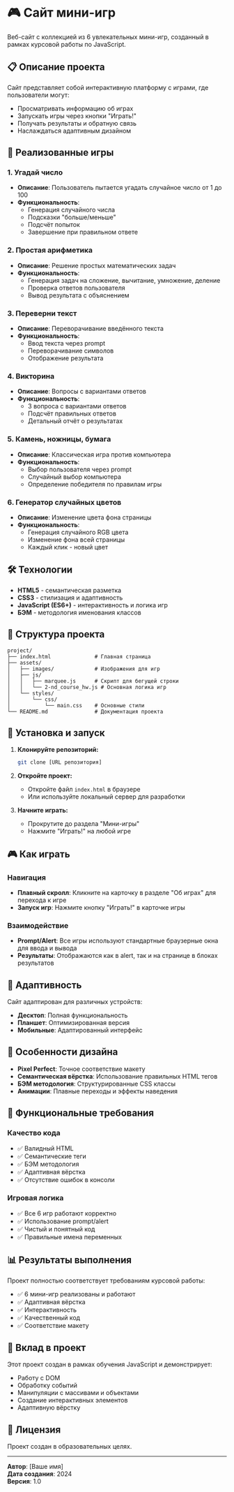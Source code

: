 # 🎮 Сайт мини-игр

Веб-сайт с коллекцией из 6 увлекательных мини-игр, созданный в рамках курсовой работы по JavaScript.

## 📋 Описание проекта

Сайт представляет собой интерактивную платформу с играми, где пользователи могут:
- Просматривать информацию об играх
- Запускать игры через кнопки "Играть!"
- Получать результаты и обратную связь
- Наслаждаться адаптивным дизайном

## 🎯 Реализованные игры

### 1. Угадай число
- **Описание**: Пользователь пытается угадать случайное число от 1 до 100
- **Функциональность**: 
  - Генерация случайного числа
  - Подсказки "больше/меньше"
  - Подсчёт попыток
  - Завершение при правильном ответе

### 2. Простая арифметика
- **Описание**: Решение простых математических задач
- **Функциональность**:
  - Генерация задач на сложение, вычитание, умножение, деление
  - Проверка ответов пользователя
  - Вывод результата с объяснением

### 3. Переверни текст
- **Описание**: Переворачивание введённого текста
- **Функциональность**:
  - Ввод текста через prompt
  - Переворачивание символов
  - Отображение результата

### 4. Викторина
- **Описание**: Вопросы с вариантами ответов
- **Функциональность**:
  - 3 вопроса с вариантами ответов
  - Подсчёт правильных ответов
  - Детальный отчёт о результатах

### 5. Камень, ножницы, бумага
- **Описание**: Классическая игра против компьютера
- **Функциональность**:
  - Выбор пользователя через prompt
  - Случайный выбор компьютера
  - Определение победителя по правилам игры

### 6. Генератор случайных цветов
- **Описание**: Изменение цвета фона страницы
- **Функциональность**:
  - Генерация случайного RGB цвета
  - Изменение фона всей страницы
  - Каждый клик - новый цвет

## 🛠 Технологии

- **HTML5** - семантическая разметка
- **CSS3** - стилизация и адаптивность
- **JavaScript (ES6+)** - интерактивность и логика игр
- **БЭМ** - методология именования классов

## 📁 Структура проекта

```
project/
├── index.html              # Главная страница
├── assets/
│   ├── images/             # Изображения для игр
│   ├── js/
│   │   ├── marquee.js      # Скрипт для бегущей строки
│   │   └── 2-nd_course_hw.js # Основная логика игр
│   └── styles/
│       └── css/
│           └── main.css    # Основные стили
└── README.md               # Документация проекта
```

## 🚀 Установка и запуск

1. **Клонируйте репозиторий:**
   ```bash
   git clone [URL репозитория]
   ```

2. **Откройте проект:**
   - Откройте файл `index.html` в браузере
   - Или используйте локальный сервер для разработки

3. **Начните играть:**
   - Прокрутите до раздела "Мини-игры"
   - Нажмите "Играть!" на любой игре

## 🎮 Как играть

### Навигация
- **Плавный скролл**: Кликните на карточку в разделе "Об играх" для перехода к игре
- **Запуск игр**: Нажмите кнопку "Играть!" в карточке игры

### Взаимодействие
- **Prompt/Alert**: Все игры используют стандартные браузерные окна для ввода и вывода
- **Результаты**: Отображаются как в alert, так и на странице в блоках результатов

## 📱 Адаптивность

Сайт адаптирован для различных устройств:
- **Десктоп**: Полная функциональность
- **Планшет**: Оптимизированная версия
- **Мобильные**: Адаптированный интерфейс

## 🎨 Особенности дизайна

- **Pixel Perfect**: Точное соответствие макету
- **Семантическая вёрстка**: Использование правильных HTML тегов
- **БЭМ методология**: Структурированные CSS классы
- **Анимации**: Плавные переходы и эффекты наведения

## 🔧 Функциональные требования

### Качество кода
- ✅ Валидный HTML
- ✅ Семантические теги
- ✅ БЭМ методология
- ✅ Адаптивная вёрстка
- ✅ Отсутствие ошибок в консоли

### Игровая логика
- ✅ Все 6 игр работают корректно
- ✅ Использование prompt/alert
- ✅ Чистый и понятный код
- ✅ Правильные имена переменных

## 📊 Результаты выполнения

Проект полностью соответствует требованиям курсовой работы:
- ✅ 6 мини-игр реализованы и работают
- ✅ Адаптивная вёрстка
- ✅ Интерактивность
- ✅ Качественный код
- ✅ Соответствие макету

## 🤝 Вклад в проект

Этот проект создан в рамках обучения JavaScript и демонстрирует:
- Работу с DOM
- Обработку событий
- Манипуляции с массивами и объектами
- Создание интерактивных элементов
- Адаптивную вёрстку

## 📄 Лицензия

Проект создан в образовательных целях.

---

**Автор**: [Ваше имя]  
**Дата создания**: 2024  
**Версия**: 1.0 
